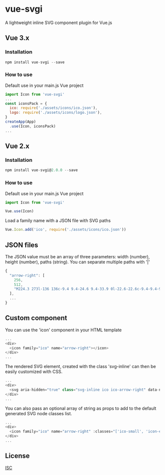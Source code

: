 # vue-svgi

A lightweight inline SVG component plugin for Vue.js

## Vue 3.x

### Installation

```javascript
npm install vue-svgi --save
```

### How to use

Default use in your main.js Vue project

```javascript
import Icon from 'vue-svgi'
...
const iconsPack = {
  ico: require('./assets/icons/ico.json'),
  logo: require('./assets/icons/logo.json'),
}
createApp(App)
  .use(Icon, iconsPack)
...
```

## Vue 2.x

### Installation

```javascript
npm install vue-svgi@2.0.0 --save
```

### How to use

Default use in your main.js Vue project

```javascript
import Icon from 'vue-svgi'

Vue.use(Icon)
```

Load a family name with a JSON file with SVG paths

```javascript
Vue.Icon.add('ico', require('./assets/icons/ico.json'))
```

## JSON files

The JSON value must be an array of three parameters: width (number), height (number), paths (string). You can separate multiple paths with '|'

```javascript
{
  "arrow-right": [
    256,
    512,
    "M224.3 273l-136 136c-9.4 9.4-24.6 9.4-33.9 0l-22.6-22.6c-9.4-9.4-9.4-24.6 0-33.9l96.4-96.4-96.4-96.4c-9.4-9.4-9.4-24.6 0-33.9L54.3 103c9.4-9.4 24.6-9.4 33.9 0l136 136c9.5 9.4 9.5 24.6.1 34z"
  ],
  ...
}
```

## Custom component

You can use the 'icon' component in your HTML template

```javascript
...
<div>
  <icon family="ico" name="arrow-right"></icon>
</div>
...
```

The rendered SVG element, created with the class 'svg-inline' can then be easily customized with CSS.

```javascript
...
<div>
  <svg aria-hidden="true" class="svg-inline ico ico-arrow-right" data-name="arrow-right" role="img" xmlns="http://www.w3.org/2000/svg" viewBox="0 0 256 512"><path class="path path-0" d="M224.3 273l-136 136c-9.4 9.4-24.6 9.4-33.9 0l-22.6-22.6c-9.4-9.4-9.4-24.6 0-33.9l96.4-96.4-96.4-96.4c-9.4-9.4-9.4-24.6 0-33.9L54.3 103c9.4-9.4 24.6-9.4 33.9 0l136 136c9.5 9.4 9.5 24.6.1 34z" fill="currentColor"></path></svg>
</div>
...
```

You can also pass an optional array of string as props to add to the default generated SVG node classes list.

```javascript
...
<div>
  <icon family="ico" name="arrow-right" :classes="['ico-small', 'icon-error']"></icon>
</div>
...
```

## License

[ISC](https://opensource.org/licenses/ISC)
